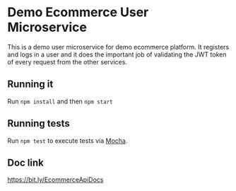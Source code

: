 # Demo Ecommerce User Microservice

This is a demo user microservice for demo ecommerce platform. It registers and logs in a user and it does the important job of validating the JWT token of every request from the other services.

## Running it

Run `npm install` and then `npm start`

## Running  tests

Run `npm test` to execute tests via [Mocha](https://mochajs.org).


## Doc link
https://bit.ly/EcommerceApiDocs
